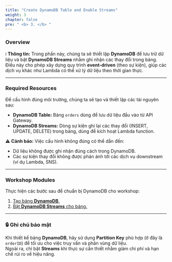 ```yaml
---
title: "Create DynamoDB Table and Enable Streams"
weight: 3
chapter: false
pre: " <b> 3. </b> "
---
```


### Overview
ℹ️ **Thông tin:** Trong phần này, chúng ta sẽ thiết lập **DynamoDB** để lưu trữ dữ liệu và bật **DynamoDB Streams** nhằm ghi nhận các thay đổi trong bảng.  
Điều này cho phép xây dựng quy trình **event-driven** (theo sự kiện), giúp các dịch vụ khác như Lambda có thể xử lý dữ liệu theo thời gian thực.

---

### Required Resources
Để cấu hình đúng môi trường, chúng ta sẽ tạo và thiết lập các tài nguyên sau:

- **DynamoDB Table:** Bảng `orders` dùng để lưu dữ liệu đầu vào từ API Gateway.  
- **DynamoDB Streams:** Dòng sự kiện ghi lại các thay đổi (INSERT, UPDATE, DELETE) trong bảng, dùng để kích hoạt Lambda function.

⚠️ **Cảnh báo:** Việc cấu hình không đúng có thể dẫn đến:  
- Dữ liệu không được ghi nhận đúng cách trong DynamoDB.  
- Các sự kiện thay đổi không được phản ánh tới các dịch vụ downstream (ví dụ Lambda, SNS).  

---

### Workshop Modules
Thực hiện các bước sau để chuẩn bị DynamoDB cho workshop:

1. [Tạo bảng **DynamoDB**.](3.1-CreateDynamoDBTable/)  
2. [Bật **DynamoDB Streams** cho bảng.](3.2-EnableDynamoDBStreams/)  

---

### 🔒 Ghi chú bảo mật
Khi thiết kế bảng **DynamoDB**, hãy sử dụng **Partition Key** phù hợp (ở đây là `orderID`) để tối ưu cho việc truy vấn và phân vùng dữ liệu.  
Ngoài ra, chỉ bật **Streams** khi thực sự cần thiết nhằm giảm chi phí và hạn chế rủi ro về hiệu năng.
